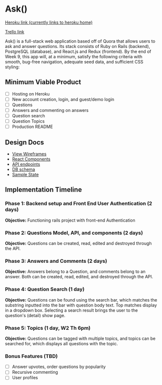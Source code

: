 # Ask()

[Heroku link (currently links to heroku home)][heroku]

[Trello link][trello]

[heroku]: http://www.herokuapp.com
[trello]: https://trello.com/b/RG2ciD6k/ask

Ask() is a full-stack web application based off of Quora that allows users to ask and answer questions. Its stack consists of Ruby on Rails (backend), PostgreSQL (database), and React.js and Redux (frontend). By the end of Week 9, this app will, at a minimum, satisfy the following criteria with smooth, bug-free navigation, adequate seed data, and sufficient CSS styling:

## Minimum Viable Product
- [ ] Hosting on Heroku
- [ ] New account creation, login, and guest/demo login
- [ ] Questions
- [ ] Answers and commenting on answers
- [ ] Question search
- [ ] Question Topics
- [ ] Production README

## Design Docs
* [View Wireframes][wireframes]
* [React Components][components]
* [API endpoints][api-endpoints]
* [DB schema][schema]
* [Sample State][sample-state]

[wireframes]: /docs/wireframes
[components]: /docs/component-hierarchy.md
[sample-state]: /docs/sample-state.md
[api-endpoints]: /docs/api-endpoints.md
[schema]: /docs/schema.md

## Implementation Timeline

### Phase 1: Backend setup and Front End User Authentication (2 days)

**Objective:** Functioning rails project with front-end Authentication

### Phase 2: Questions Model, API, and components (2 days)

**Objective:** Questions can be created, read, edited and destroyed through the API.

### Phase 3: Answers and Comments (2 days)

**Objective:** Answers belong to a Question, and comments belong to an answer. Both can be created, read, edited, and destroyed through the API.

### Phase 4: Question Search (1 day)

**Objective:** Questions can be found using the search bar, which matches the substring inputted into the bar with question body text. Top matches display in a dropdown box. Selecting a search result brings the user to the question's (detail) show page.

### Phase 5: Topics (1 day, W2 Th 6pm)

**Objective:** Questions can be tagged with multiple topics, and topics can be searched for, which displays all questions with the topic.

### Bonus Features (TBD)
- [ ] Answer upvotes, order questions by popularity
- [ ] Recursive commenting
- [ ] User profiles
